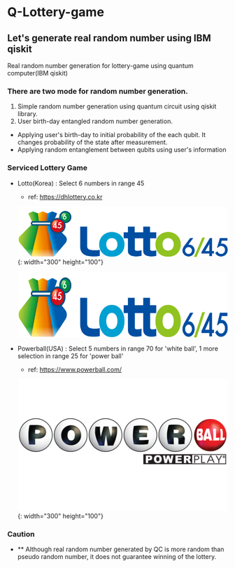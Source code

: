 
# Q-Lottery-game

## Let's generate real random number using IBM qiskit

Real random number generation for lottery-game using quantum computer(IBM qiskit)

### There are two mode for random number generation.

1) Simple random number generation using quantum circuit using qiskit library.
2) User birth-day entangled random number generation.
  - Applying user's birth-day to initial probability of the each qubit. It changes probability of the state after measurement.
  - Applying random entanglement between qubits using user's information

### Serviced Lottery Game

- Lotto(Korea)
  : Select 6 numbers in range 45
    - ref: https://dhlottery.co.kr
    
    ![image](src/Lotto645.jpg) {: width="300" height="100"}
    
    <img src="src/Lotto645.jpg" width="600" height="150">

- Powerball(USA)
  : Select 5 numbers in range 70 for 'white ball', 1 more selection in range 25 for 'power ball'
    - ref: https://www.powerball.com/
    
    ![image](src/Powerball.png){: width="300" height="100"}

### Caution

- ** Although real random number generated by QC is more random than pseudo random number, it does not guarantee winning of the lottery.
